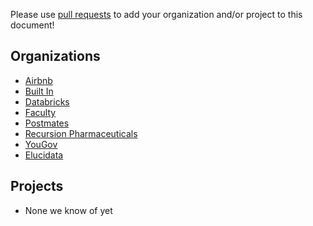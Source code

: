 Please use [pull requests](https://github.com/airbnb/knowledge-repo/pull/new/master)
to add your organization and/or project to this document!

Organizations
----------
 - [Airbnb](https://airbnb.com)
 - [Built In](https://builtin.com/)
 - [Databricks](https://databricks.com)
 - [Faculty](https://faculty.ai/)
 - [Postmates](https://postmates.com/)
 - [Recursion Pharmaceuticals](http://recursionpharma.com)
 - [YouGov](https://yougov.com)
 - [Elucidata](https://elucidata.io/)

Projects
----------
 - None we know of yet
